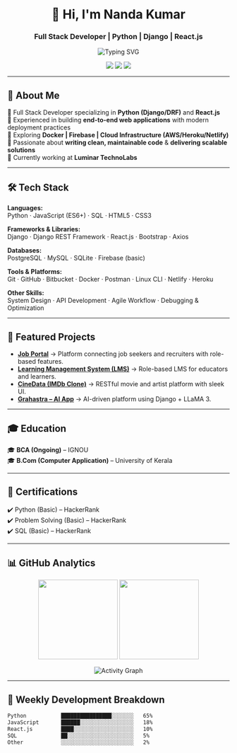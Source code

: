 <!-- Professional Header -->
<h1 align="center">👋 Hi, I'm Nanda Kumar</h1>
<h3 align="center">Full Stack Developer | Python | Django | React.js</h3>

<p align="center">
  <img src="https://readme-typing-svg.demolab.com?font=Fira+Code&size=22&duration=2800&pause=1000&color=1ABC9C&center=true&vCenter=true&width=600&lines=Full+Stack+Developer;Backend+%26+Frontend+Specialist;Clean+Code+%7C+Scalable+Systems;Always+Learning+Always+Improving" alt="Typing SVG">
</p>

<p align="center">
  <a href="https://www.linkedin.com/in/nandakumarp-dev/"><img src="https://img.shields.io/badge/LinkedIn-nandakumarp--dev-0A66C2?style=for-the-badge&logo=linkedin&logoColor=white"></a>
  <a href="https://github.com/nandakumarp-dev"><img src="https://img.shields.io/badge/GitHub-nandakumarp--dev-181717?style=for-the-badge&logo=github&logoColor=white"></a>
  <a href="mailto:nandakumarp.dev@gmail.com"><img src="https://img.shields.io/badge/Email-nandakumarp.dev%40gmail.com-D14836?style=for-the-badge&logo=gmail&logoColor=white"></a>
</p>

---

## 📌 About Me  

🔹 Full Stack Developer specializing in **Python (Django/DRF)** and **React.js**  
🔹 Experienced in building **end-to-end web applications** with modern deployment practices  
🔹 Exploring **Docker | Firebase | Cloud Infrastructure (AWS/Heroku/Netlify)**  
🔹 Passionate about **writing clean, maintainable code** & **delivering scalable solutions**  
🔹 Currently working at **Luminar TechnoLabs**  

---

## 🛠 Tech Stack  

**Languages:**  
Python · JavaScript (ES6+) · SQL · HTML5 · CSS3  

**Frameworks & Libraries:**  
Django · Django REST Framework · React.js · Bootstrap · Axios  

**Databases:**  
PostgreSQL · MySQL · SQLite · Firebase (basic)  

**Tools & Platforms:**  
Git · GitHub · Bitbucket · Docker · Postman · Linux CLI · Netlify · Heroku  

**Other Skills:**  
System Design · API Development · Agile Workflow · Debugging & Optimization  

---

## 📂 Featured Projects  

- **[Job Portal](https://github.com/nandakumarp-dev/JobPortal)** → Platform connecting job seekers and recruiters with role-based features.  
- **[Learning Management System (LMS)](https://github.com/nandakumarp-dev/LMS-project)** → Role-based LMS for educators and learners.  
- **[CineData (IMDb Clone)](https://github.com/nandakumarp-dev/CineData)** → RESTful movie and artist platform with sleek UI.  
- **[Grahastra – AI App](https://github.com/nandakumarp-dev/Grahastra)** → AI-driven platform using Django + LLaMA 3.  

---

## 🎓 Education  

🎓 **BCA (Ongoing)** – IGNOU  
🎓 **B.Com (Computer Application)** – University of Kerala  

---

## 📜 Certifications  

✔️ Python (Basic) – HackerRank  
✔️ Problem Solving (Basic) – HackerRank  
✔️ SQL (Basic) – HackerRank  

---

## 📊 GitHub Analytics  

<p align="center">
  <img src="https://github-readme-stats.vercel.app/api?username=nandakumarp-dev&show_icons=true&theme=github_dark&hide_border=true&count_private=true&include_all_commits=true" height="180px"/>
  <img src="https://github-readme-streak-stats.herokuapp.com/?user=nandakumarp-dev&theme=github-dark-blue&hide_border=true" height="180px"/>
</p>

<p align="center">
  <img src="https://github-readme-activity-graph.vercel.app/graph?username=nandakumarp-dev&theme=github-compact&hide_border=true&area=true" alt="Activity Graph" />
</p>

<!--<p align="center">
  <img src="https://github-profile-trophy.vercel.app/?username=nandakumarp-dev&theme=flat&no-frame=true&margin-w=15&margin-h=15&column=7" alt="Trophies" />
</p>-->

---

## 🧩 Weekly Development Breakdown  

<!--START_SECTION:waka-->
```txt
Python           ████████████████░░░░░░░   65%  
JavaScript       ██████░░░░░░░░░░░░░░░░░   18%  
React.js         ████░░░░░░░░░░░░░░░░░░░   10%  
SQL              ██░░░░░░░░░░░░░░░░░░░░░   5%  
Other            ░░░░░░░░░░░░░░░░░░░░░░░   2%  

